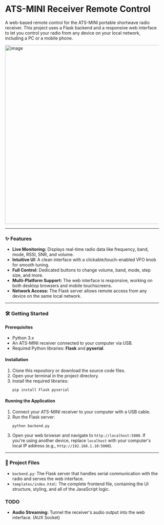 # ATS-MINI Receiver Remote Control

A web-based remote control for the ATS-MINI portable shortwave radio receiver. This project uses a Flask backend and a responsive web interface to let you control your radio from any device on your local network, including a PC or a mobile phone.



<img width="841" height="586" alt="image" src="https://github.com/user-attachments/assets/03178d70-252d-4325-ae72-16a1c75ca535" />

---

### ✨ Features

* **Live Monitoring:** Displays real-time radio data like frequency, band, mode, RSSI, SNR, and volume.
* **Intuitive UI:** A clean interface with a clickable/touch-enabled VFO knob for smooth tuning.
* **Full Control:** Dedicated buttons to change volume, band, mode, step size, and more.
* **Multi-Platform Support:** The web interface is responsive, working on both desktop browsers and mobile touchscreens.
* **Network Access:** The Flask server allows remote access from any device on the same local network.

---


### 🛠️ Getting Started

#### Prerequisites

* Python 3.x
* An ATS-MINI receiver connected to your computer via USB.
* Required Python libraries: **Flask** and **pyserial**.

#### Installation

1.  Clone this repository or download the source code files.
2.  Open your terminal in the project directory.
3.  Install the required libraries:
    ```bash
    pip install Flask pyserial
    ```

#### Running the Application

1.  Connect your ATS-MINI receiver to your computer with a USB cable.
2.  Run the Flask server:
    ```bash
    python backend.py
    ```
3.  Open your web browser and navigate to `http://localhost:5000`. If you're using another device, replace `localhost` with your computer's local IP address (e.g., `http://192.168.1.10:5000`).

---

### 📝 Project Files

* `backend.py`: The Flask server that handles serial communication with the radio and serves the web interface.
* `templates/index.html`: The complete frontend file, containing the UI structure, styling, and all of the JavaScript logic.

 
 ###  TODO

* **Audio Streaming:** Tunnel the receiver's audio output into the web interface. (AUX Socket)
